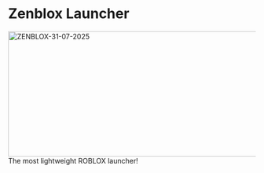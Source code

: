 # Zenblox Launcher
<img width="1024" height="255" alt="ZENBLOX-31-07-2025" src="https://github.com/user-attachments/assets/669116a4-89cf-4e56-824d-4f8cf1d1d987" />
The most lightweight ROBLOX launcher!
